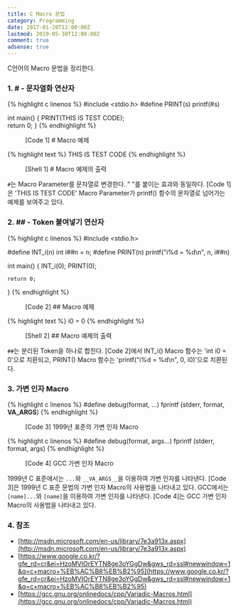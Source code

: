 ```yaml
---
title: C Macro 문법
category: Programming
date: 2017-01-20T12:00:00Z
lastmod: 2019-05-30T12:00:00Z
comment: true
adsense: true
---
```


C언어의 Macro 문법을 정리한다.

### 1. # - 문자열화 연산자

{% highlight c linenos %}
#include <stdio.h>
#define PRINT(s)    printf(#s)

int main()
{
    PRINT(THIS IS TEST CODE);                          
    return 0;
}
{% endhighlight %}
<figure>
<figcaption class="caption">[Code 1] # Macro 예제</figcaption>
</figure>

{% highlight text %}
THIS IS TEST CODE
{% endhighlight %}
<figure>
<figcaption class="caption">[Shell 1] # Macro 예제의 출력</figcaption>
</figure>

`#`는 Macro Parameter를 문자열로 변경한다. " "를 붙이는 효과와 동일하다. [Code 1]은 'THIS IS TEST CODE' Macro Parameter가 printf() 함수의 문자열로 넘어가는 예제를 보여주고 있다.

### 2. ## - Token 붙여넣기 연산자

{% highlight c linenos %}
#include <stdio.h>

#define INT_i(n)        int i##n = n;
#define PRINT(n)        printf("i%d = %d\n", n, i##n)

int main()
{
    INT_i(0);
    PRINT(0);

    return 0;
}
{% endhighlight %}
<figure>
<figcaption class="caption">[Code 2] ## Macro 예제</figcaption>
</figure>

{% highlight text %}
i0 = 0
{% endhighlight %}
<figure>
<figcaption class="caption">[Shell 2] ## Macro 예제의 출력</figcaption>
</figure>

`##`는 분리된 Token을 하나로 합친다. [Code 2]에서 INT_i() Macro 함수는 'int i0 = 0'으로 치환되고, PRINT() Macro 함수는 'printf("i%d = %d\n", 0, i0)'으로 치환된다.

### 3. 가변 인자 Macro

{% highlight c linenos %}
#define debug(format, ...) fprintf (stderr, format, __VA_ARGS__)
{% endhighlight %}
<figure>
<figcaption class="caption">[Code 3] 1999년 표준의 가변 인자 Macro</figcaption>
</figure>

{% highlight c linenos %}
#define debug(format, args...) fprintf (stderr, format, args)
{% endhighlight %}
<figure>
<figcaption class="caption">[Code 4] GCC 가변 인자 Macro</figcaption>
</figure>

1999년 C 표준에서는 `...`와 `__VA_ARGS__`을 이용하여 가변 인자를 나타낸다. [Code 3]은 1999년 C 표준 문법의 가변 인자 Macro의 사용법을 나타내고 있다. GCC에서는 `[name]...`와 `[name]`을 이용하여 가변 인자를 나타낸다. [Code 4]는 GCC 가변 인자 Macro의 사용법을 나타내고 있다.

### 4. 참조

* [http://msdn.microsoft.com/en-us/library/7e3a913x.aspx](http://msdn.microsoft.com/en-us/library/7e3a913x.aspx)
* [https://www.google.co.kr/?gfe_rd=cr&ei=HzoMVIOrEYTN8ge3oYGgDw&gws_rd=ssl#newwindow=1&q=c+macro+%EB%AC%B8%EB%B2%95](https://www.google.co.kr/?gfe_rd=cr&ei=HzoMVIOrEYTN8ge3oYGgDw&gws_rd=ssl#newwindow=1&q=c+macro+%EB%AC%B8%EB%B2%95)
* [https://gcc.gnu.org/onlinedocs/cpp/Variadic-Macros.html](https://gcc.gnu.org/onlinedocs/cpp/Variadic-Macros.html)
